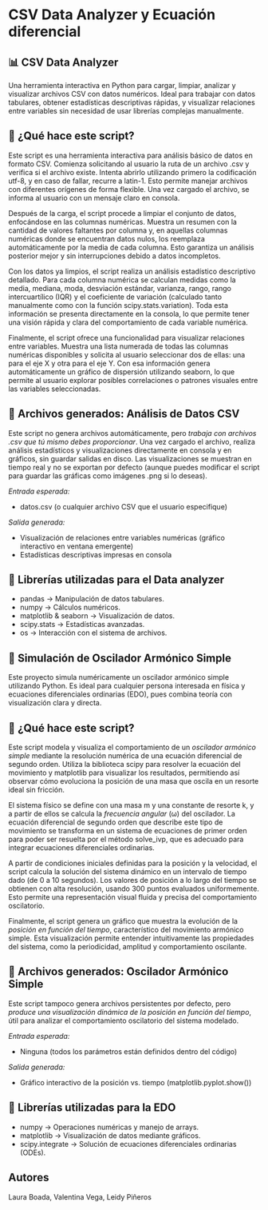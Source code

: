 # CSV Data Analyzer y Ecuación diferencial
## 📊 CSV Data Analyzer

Una herramienta interactiva en Python para cargar, limpiar, analizar y visualizar archivos CSV con datos numéricos. Ideal para trabajar con datos tabulares, obtener estadísticas descriptivas rápidas, y visualizar relaciones entre variables sin necesidad de usar librerías complejas manualmente.


## 🚀 ¿Qué hace este script?

Este script es una herramienta interactiva para análisis básico de datos en formato CSV. Comienza solicitando al usuario la ruta de un archivo .csv y verifica si el archivo existe. Intenta abrirlo utilizando primero la codificación utf-8, y en caso de fallar, recurre a latin-1. Esto permite manejar archivos con diferentes orígenes de forma flexible. Una vez cargado el archivo, se informa al usuario con un mensaje claro en consola.

Después de la carga, el script procede a limpiar el conjunto de datos, enfocándose en las columnas numéricas. Muestra un resumen con la cantidad de valores faltantes por columna y, en aquellas columnas numéricas donde se encuentran datos nulos, los reemplaza automáticamente por la media de cada columna. Esto garantiza un análisis posterior mejor y sin interrupciones debido a datos incompletos.

Con los datos ya limpios, el script realiza un análisis estadístico descriptivo detallado. Para cada columna numérica se calculan medidas como la media, mediana, moda, desviación estándar, varianza, rango, rango intercuartílico (IQR) y el coeficiente de variación (calculado tanto manualmente como con la función scipy.stats.variation). Toda esta información se presenta directamente en la consola, lo que permite tener una visión rápida y clara del comportamiento de cada variable numérica.

Finalmente, el script ofrece una funcionalidad para visualizar relaciones entre variables. Muestra una lista numerada de todas las columnas numéricas disponibles y solicita al usuario seleccionar dos de ellas: una para el eje X y otra para el eje Y. Con esa información genera automáticamente un gráfico de dispersión utilizando seaborn, lo que permite al usuario explorar posibles correlaciones o patrones visuales entre las variables seleccionadas.

## 📁 Archivos generados: Análisis de Datos CSV
Este script no genera archivos automáticamente, pero *trabaja con archivos .csv que tú mismo debes proporcionar*. Una vez cargado el archivo, realiza análisis estadísticos y visualizaciones directamente en consola y en gráficos, sin guardar salidas en disco. Las visualizaciones se muestran en tiempo real y no se exportan por defecto (aunque puedes modificar el script para guardar las gráficas como imágenes .png si lo deseas).

*Entrada esperada:*  
- datos.csv (o cualquier archivo CSV que el usuario especifique)

*Salida generada:*  
- Visualización de relaciones entre variables numéricas (gráfico interactivo en ventana emergente)
- Estadísticas descriptivas impresas en consola



## 🧰 Librerías utilizadas para el Data analyzer

- pandas → Manipulación de datos tabulares.
- numpy → Cálculos numéricos.
- matplotlib & seaborn → Visualización de datos.
- scipy.stats → Estadísticas avanzadas.
- os → Interacción con el sistema de archivos.

## 🎢 Simulación de Oscilador Armónico Simple

Este proyecto simula numéricamente un oscilador armónico simple utilizando Python. Es ideal para cualquier persona interesada en física y ecuaciones diferenciales ordinarias (EDO), pues combina teoría con visualización clara y directa.


## 🚀 ¿Qué hace este script?

Este script modela y visualiza el comportamiento de un *oscilador armónico simple* mediante la resolución numérica de una ecuación diferencial de segundo orden. Utiliza la biblioteca scipy para resolver la ecuación del movimiento y matplotlib para visualizar los resultados, permitiendo así observar cómo evoluciona la posición de una masa que oscila en un resorte ideal sin fricción.

El sistema físico se define con una masa m y una constante de resorte k, y a partir de ellos se calcula la *frecuencia angular* (ω) del oscilador. La ecuación diferencial de segundo orden que describe este tipo de movimiento se transforma en un sistema de ecuaciones de primer orden para poder ser resuelta por el método solve_ivp, que es adecuado para integrar ecuaciones diferenciales ordinarias.

A partir de condiciones iniciales definidas para la posición y la velocidad, el script calcula la solución del sistema dinámico en un intervalo de tiempo dado (de 0 a 10 segundos). Los valores de posición a lo largo del tiempo se obtienen con alta resolución, usando 300 puntos evaluados uniformemente. Esto permite una representación visual fluida y precisa del comportamiento oscilatorio.

Finalmente, el script genera un gráfico que muestra la evolución de la *posición en función del tiempo*, característico del movimiento armónico simple. Esta visualización permite entender intuitivamente las propiedades del sistema, como la periodicidad, amplitud y comportamiento oscilante.


## 📁 Archivos generados: Oscilador Armónico Simple
Este script tampoco genera archivos persistentes por defecto, pero *produce una visualización dinámica de la posición en función del tiempo*, útil para analizar el comportamiento oscilatorio del sistema modelado.

*Entrada esperada:*  
- Ninguna (todos los parámetros están definidos dentro del código)

*Salida generada:*  
- Gráfico interactivo de la posición vs. tiempo (matplotlib.pyplot.show())



## 🧰 Librerías utilizadas para la EDO

- numpy → Operaciones numéricas y manejo de arrays.
- matplotlib → Visualización de datos mediante gráficos.
- scipy.integrate → Solución de ecuaciones diferenciales ordinarias (ODEs).

## Autores
Laura Boada, Valentina Vega, Leidy Piñeros
